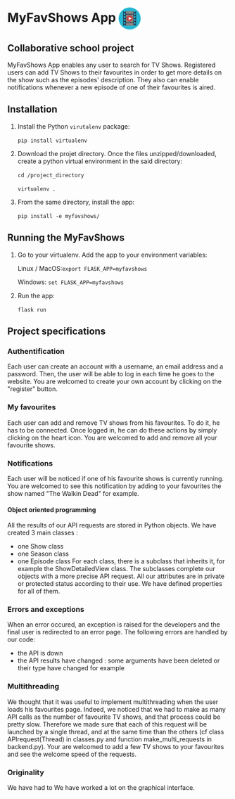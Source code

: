 # MyFavShows App <img src="./myfavshows/static/tvshow.png" alt="drawing" width="50" align="center"/>


## Collaborative school project

MyFavShows App enables any user to search for TV Shows. 
Registered users can add TV Shows to their favourites in order to get more details on the show such as the episodes' description.
They also can enable notifications whenever a new episode of one of their favourites is aired.


## Installation
1. Install the Python `virutalenv` package: 

	`pip install virtualenv`


2. Download the projet directory. Once the files unzipped/downloaded, create a python virtual environment in the said directory: 

	`cd /project_directory`
	
	`virtualenv .`


3. From the same directory, install the app:

	`pip install -e myfavshows/`
  
## Running the MyFavShows
   
1. Go to your virtualenv. Add the app to your environment variables:

	Linux / MacOS:`export FLASK_APP=myfavshows`
	
	Windows: `set FLASK_APP=myfavshows`

2. Run the app:

	`flask run`


## Project specifications

### Authentification
Each user can create an account with a username, an email address and a password.
Then, the user will be able to log in each time he goes to the website.
You are welcomed to create your own account by clicking on the "register" button.

### My favourites
Each user can add and remove TV shows from his favourites.
To do it, he has to be connected. Once logged in, he can do these actions by simply clicking on the heart icon.
You are welcomed to add and remove all your favourite shows.

### Notifications
Each user will be noticed if one of his favourite shows is currently running.
You are welcomed to see this notification by adding to your favourites the show named "The Walkin Dead" for example.

#### Object oriented programming
All the results of our API requests are stored in Python objects.
We have created 3 main classes :
- one Show class
- one Season class
- one Episode class
For each class, there is a subclass that inherits it, for example the ShowDetailedView class. The subclasses complete our objects with a more precise API request.
All our attributes are in private or protected status according to their use. We have defined properties for all of them.

### Errors and exceptions
When an error occured, an exception is raised for the developers and the final user is redirected to an error page.
The following errors are handled by our code:
- the API is down
- the API results have changed : some arguments have been deleted or their type have changed for example

### Multithreading
We thought that it was useful to implement multithreading when the user loads his favourites page. Indeed, we noticed that we had to make as many API calls as the number of favourite TV shows, and that process could be pretty slow.
Therefore we made sure that each of this request will be launched by a single thread, and at the same time than the others (cf class APIrequest(Thread) in classes.py and function make_multi_requests in backend.py).
Your are welcomed to add a few TV shows to your favourites and see the welcome speed of the requests.

### Originality
We have had to 
We have worked a lot on the graphical interface.









